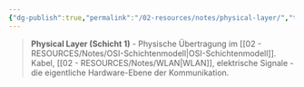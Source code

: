 ```yaml
---
{"dg-publish":true,"permalink":"/02-resources/notes/physical-layer/","tags":["informatik/netzwerk/osi/layer1","informatik/hardware/übertragung","informatik/netzwerk/osi"],"noteIcon":"","updated":"2025-09-10T17:00:11.694+02:00"}
---
```


>**Physical Layer (Schicht 1)** - Physische Übertragung im [[02 - RESOURCES/Notes/OSI-Schichtenmodell\|OSI-Schichtenmodell]].
Kabel, [[02 - RESOURCES/Notes/WLAN\|WLAN]], elektrische Signale - die eigentliche Hardware-Ebene der Kommunikation.